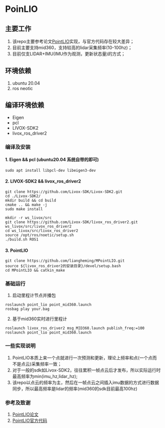 # PoinLIO

## 主要工作
1. 该repo主要参考论文[PointLIO](https://onlinelibrary.wiley.com/doi/epdf/10.1002/aisy.202200459)实现，与官方代码存在较大差异；
2. 目前主要支持mid360，支持较高的lidar采集频率(10-100hz)；
3. 目前仅支LIDAR+IMU(IMU作为观测，更新状态量)的方式；

## 环境依赖
1. ubuntu 20.04
2. ros neotic

## 编译环境依赖
- Eigen
- pcl
- LIVOX-SDK2
- livox_ros_driver2

### 编译及安装
#### 1. Eigen && pcl (ubuntu20.04 系统自带的即可)
```shell
sudo apt install libpcl-dev libeigen3-dev
```
#### 2. LIVOX-SDK2 && livox_ros_driver2
```shell
git clone https://github.com/Livox-SDK/Livox-SDK2.git
cd ./Livox-SDK2/
mkdir build && cd build
cmake .. && make -j
sudo make install
```
```shell
mkdir -r ws_livox/src
git clone https://github.com/Livox-SDK/livox_ros_driver2.git ws_livox/src/livox_ros_driver2
cd ws_livox/src/livox_ros_driver2
source /opt/ros/noetic/setup.sh
./build.sh ROS1
```

#### 3. PointLIO
```shell
git clone https://github.com/liangheming/MPointLIO.git
source ${livox_ros_driver2的安装目录}/devel/setup.bash
cd MPointLIO && catkin_make
```

### 基础运行
1. 启动里程计节点并播包
```shell
roslaunch point_lio point_mid360.launch
rosbag play your.bag
```
2. 基于mid360实时进行里程计
```shell
roslaunch livox_ros_driver2 msg_MID360.launch publish_freq:=100
roslaunch point_lio point_mid360.launch
```

### 一些实现说明
1. PointLIO本质上来一个点就进行一次预测和更新，理论上频率和点(一个点而不是点云)采集频率一致；
2. 对于一般的sdk如Livox-SDK2，往往累积一帧点云后才发布，所以实际运行时最高频率为min(imu_hz,lidar_hz);
3. 该repo以点云的频率为主，然后在一帧点云之间插入imu数据的方式进行数据同步，所以最高频率是lidar的频率(mid360的sdk目前最高100hz)

### 参考及致谢
1. [PointLIO论文](https://onlinelibrary.wiley.com/doi/epdf/10.1002/aisy.202200459)
2. [PointLIO官方代码](https://github.com/hku-mars/Point-LIO)
